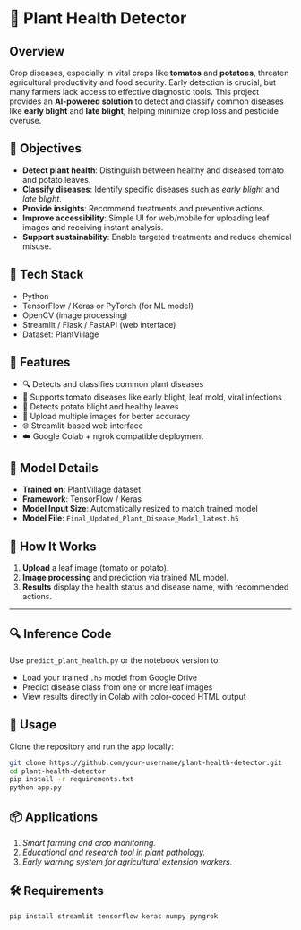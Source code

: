 # 🌿 Plant Health Detector

## Overview
Crop diseases, especially in vital crops like **tomatos** and **potatoes**, threaten agricultural productivity and food security. Early detection is crucial, but many farmers lack access to effective diagnostic tools. This project provides an **AI-powered solution** to detect and classify common diseases like **early blight** and **late blight**, helping minimize crop loss and pesticide overuse.

## 🎯 Objectives
- **Detect plant health**: Distinguish between healthy and diseased tomato and potato leaves.
- **Classify diseases**: Identify specific diseases such as *early blight* and *late blight*.
- **Provide insights**: Recommend treatments and preventive actions.
- **Improve accessibility**: Simple UI for web/mobile for uploading leaf images and receiving instant analysis.
- **Support sustainability**: Enable targeted treatments and reduce chemical misuse.

## 🧠 Tech Stack
- Python
- TensorFlow / Keras or PyTorch (for ML model)
- OpenCV (image processing)
- Streamlit / Flask / FastAPI (web interface)
- Dataset: PlantVillage

## 🚀 Features

- 🔍 Detects and classifies common plant diseases
- 🍅 Supports tomato diseases like early blight, leaf mold, viral infections
- 🥔 Detects potato blight and healthy leaves
- 📸 Upload multiple images for better accuracy
- 🌐 Streamlit-based web interface
- ☁️ Google Colab + ngrok compatible deployment


## 🧠 Model Details

- **Trained on**: PlantVillage dataset
- **Framework**: TensorFlow / Keras
- **Model Input Size**: Automatically resized to match trained model
- **Model File**: `Final_Updated_Plant_Disease_Model_latest.h5`

## 🚀 How It Works
1. **Upload** a leaf image (tomato or potato).
2. **Image processing** and prediction via trained ML model.
3. **Results** display the health status and disease name, with recommended actions.

---

## 🔍 Inference Code
Use `predict_plant_health.py` or the notebook version to:
- Load your trained `.h5` model from Google Drive
- Predict disease class from one or more leaf images
- View results directly in Colab with color-coded HTML output


## 📱 Usage
Clone the repository and run the app locally:
```bash
git clone https://github.com/your-username/plant-health-detector.git
cd plant-health-detector
pip install -r requirements.txt
python app.py
```

## 📦 Applications
1. *Smart farming and crop monitoring.*
2. *Educational and research tool in plant pathology.*
3. *Early warning system for agricultural extension workers.*

## 🛠️ Requirements

```bash
pip install streamlit tensorflow keras numpy pyngrok
```
